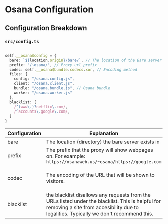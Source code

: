 # Osana Configuration


## Configuration Breakdown
### `src/config.ts`

```ts

self.__osana$config = {
  bare: `${location.origin}/bare/`, // The location of the Bare server
  prefix: "/~osana/", // Proxy url prefix
  codec: self.__osana$bundle.codecs.xor, // Encoding method 
  files: {
    config: "/osana.config.js",
    client: "/osana.client.js",
    bundle: "/osana.bundle.js", // Osana bundle 
    worker: "/osana.worker.js"
  },
  blacklist: [
    /^(www\.)?netflix\.com/,
    /^accounts\.google\.com/,
  ]
}

```


| Configuration |  Explanation | Options
| --- | ----------- | ----------- |
| bare | The location (directory) the bare server exists in |  --
| prefix | The prefix that the proxy will show webpages on. For example: `https://osanaweb.us/~osana/https://google.com` | the default is `~osana`
| codec | The encoding of the URL that will be shown to visitors.  | `none`, `planetext`, `base64`, `xor`
| blacklist | the blacklist disallows any requests from the URLs listed under the blacklist. This is helpful for removing a site from accesibility due to legalities. Typically we don't recommend this.  | regex of any web address or URL 

